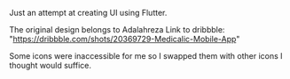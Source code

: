 Just an attempt at creating UI using Flutter.

The original design belongs to Adalahreza
Link to dribbble: "https://dribbble.com/shots/20369729-Medicalic-Mobile-App"

Some icons were inaccessible for me so I swapped them with other icons I thought would suffice.